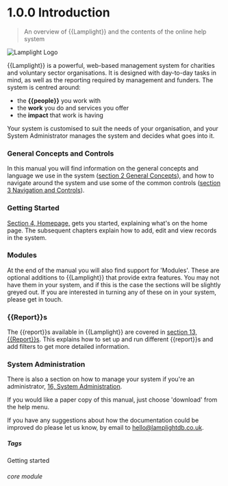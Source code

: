 # 1.0.0 Introduction

> An overview of {{Lamplight}} and the contents of the online help system



![Lamplight Logo](1.0.0a.png)

{{Lamplight}} is a powerful, web-based management system for charities and voluntary sector organisations. It is designed with day-to-day tasks in mind, as well as the reporting required by management and funders. The system is centred around:

- the **{{people}}** you work with
- the **work** you do and services you offer 
- the **impact** that work is having

Your system is customised to suit the needs of your organisation, and your System Administrator manages the system and decides what goes into it.

### General Concepts and Controls
In this manual you will find information on the general concepts and language we use in the system ([section 2 General Concepts](/help/index/p/2.0.0)), and how to navigate around the system and use some of the common controls ([section 3 Navigation and Controls](/help/index/p/3.0.0)).

### Getting Started
[Section 4, Homepage,](/help/index/p/4.0.0) gets you started, explaining what's on the home page. The subsequent chapters explain how to add, edit and view records in the system. 

### Modules
At the end of the manual you will also find support for 'Modules'. These are optional additions to {{Lamplight}} that provide extra features. You may not have them in your system, and if this is the case the sections will be slightly greyed out. If you are interested in turning any of these on in your system, please get in touch. 

### {{Report}}s
The {{report}}s available in {{Lamplight}} are covered in [section 13, {{Report}}s](/help/index/p/13.0.0). This explains how to set up and run different {{report}}s and add filters to get more detailed information. 

### System Administration
There is also a section on how to manage your system if you're an administrator, [16, System Administration](/help/index/p/16.0.0).

If you would like a paper copy of this manual, just choose 'download' from the help menu.

If you have any suggestions about how the documentation could be improved do please let us know, by email to <a href="mailto:hello@lamplightdb.co.uk">hello@lamplightdb.co.uk</a>.


##### Tags
Getting started

###### core module

